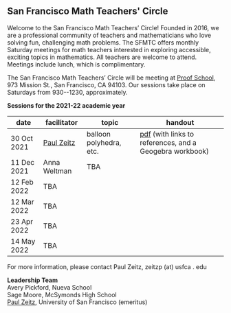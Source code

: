 <h2> San Francisco Math Teachers' Circle</h2>

Welcome to the San Francisco Math Teachers’ Circle! Founded in 2016, we are a professional community of teachers and mathematicians who love solving fun, challenging math problems. The SFMTC offers monthly Saturday meetings for math teachers interested in exploring accessible, exciting topics in mathematics. All teachers are welcome to attend. Meetings include lunch, which is complimentary.



The San Francisco Math Teachers’ Circle will be meeting  at 
[Proof School](https://www.proofschool.org), 973 Mission St., San Francisco, CA 94103.  Our sessions take place on Saturdays from 930--1230, approximately. 





**Sessions for the 2021-22 academic year**

| date  | facilitator   | topic   | handout  |   
|---|---|---|---|
|30 Oct 2021   | [Paul Zeitz](https://www.usfca.edu/faculty/paul-zeitz)   | balloon polyhedra, etc.    | [pdf](/sfmtc-stuff/SFMTC211030.pdf) (with links to references, and a Geogebra workbook)|   
| 11 Dec 2021   | Anna Weltman   | TBA   |  |   
|12 Feb 2022 | TBA   |   |   |   
|12 Mar 2022| TBA|  |  |  
| 23 Apr 2022|TBA| ||
|14 May 2022| TBA|||

For more information, please contact Paul Zeitz, zeitzp (at) usfca . edu

**Leadership Team**  
Avery Pickford, Nueva School  
Sage Moore, McSymonds High School  
[Paul Zeitz](https://www.usfca.edu/faculty/paul-zeitz), University of San Francisco (emeritus)
